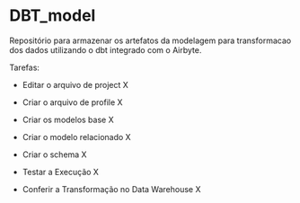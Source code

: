 # DBT_model

Repositório para armazenar os artefatos da modelagem para transformacao dos dados utilizando o dbt integrado com o Airbyte.

Tarefas:

- Editar o arquivo de project X

- Criar o arquivo de profile X

- Criar os modelos base X

- Criar o modelo relacionado X

- Criar o schema X

- Testar a Execução X

- Conferir a Transformação no Data Warehouse X
